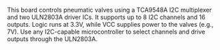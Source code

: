 This board controls pneumatic valves using a TCA9548A I2C multiplexer and two ULN2803A driver ICs. It supports up to 8 I2C channels and 16 outputs. Logic runs at 3.3V, while VCC supplies power to the valves (e.g., 7V). Use any I2C-capable microcontroller to select channels and drive outputs through the ULN2803A.